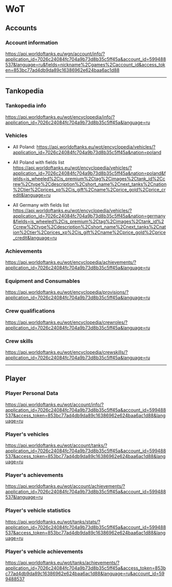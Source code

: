 # WoT 

## Accounts

### Account information

https://api.worldoftanks.eu/wgn/account/info/?application_id=7026c24084fc704a9b73d8b35c5ff45a&account_id=599488537&language=ru&fields=nickname%2Cgames%2Caccount_id&access_token=853bc77ad4db9da89c16386962e624baa6ac1d88

---

## Tankopedia

### Tankopedia info

https://api.worldoftanks.eu/wot/encyclopedia/info/?application_id=7026c24084fc704a9b73d8b35c5ff45a&language=ru

### Vehicles

- All Poland:
https://api.worldoftanks.eu/wot/encyclopedia/vehicles/?application_id=7026c24084fc704a9b73d8b35c5ff45a&nation=poland

- All Poland with fields list
  https://api.worldoftanks.eu/wot/encyclopedia/vehicles/?application_id=7026c24084fc704a9b73d8b35c5ff45a&nation=poland&fields=is_wheeled%2Cis_premium%2Ctag%2Cimages%2Ctank_id%2Ccrew%2Ctype%2Cdescription%2Cshort_name%2Cnext_tanks%2Cnation%2Ctier%2Cprices_xp%2Cis_gift%2Cname%2Cprice_gold%2Cprice_credit&language=ru
- All Germany with fields list
  https://api.worldoftanks.eu/wot/encyclopedia/vehicles/?application_id=7026c24084fc704a9b73d8b35c5ff45a&nation=germany&fields=is_wheeled%2Cis_premium%2Ctag%2Cimages%2Ctank_id%2Ccrew%2Ctype%2Cdescription%2Cshort_name%2Cnext_tanks%2Cnation%2Ctier%2Cprices_xp%2Cis_gift%2Cname%2Cprice_gold%2Cprice_credit&language=ru

### Achievements

https://api.worldoftanks.eu/wot/encyclopedia/achievements/?application_id=7026c24084fc704a9b73d8b35c5ff45a&language=ru

### Equipment and Consumables

https://api.worldoftanks.eu/wot/encyclopedia/provisions/?application_id=7026c24084fc704a9b73d8b35c5ff45a&language=ru

### Crew qualifications

https://api.worldoftanks.eu/wot/encyclopedia/crewroles/?application_id=7026c24084fc704a9b73d8b35c5ff45a&language=ru

### Crew skills

https://api.worldoftanks.eu/wot/encyclopedia/crewskills/?application_id=7026c24084fc704a9b73d8b35c5ff45a&language=ru

---
## Player

### Player Personal Data

https://api.worldoftanks.eu/wot/account/info/?application_id=7026c24084fc704a9b73d8b35c5ff45a&account_id=599488537&access_token=853bc77ad4db9da89c16386962e624baa6ac1d88&language=ru

### Player's vehicles

https://api.worldoftanks.eu/wot/account/tanks/?application_id=7026c24084fc704a9b73d8b35c5ff45a&account_id=599488537&access_token=853bc77ad4db9da89c16386962e624baa6ac1d88&language=ru

### Player's achievements

https://api.worldoftanks.eu/wot/account/achievements/?application_id=7026c24084fc704a9b73d8b35c5ff45a&account_id=599488537&language=ru

### Player's vehicle statistics

https://api.worldoftanks.eu/wot/tanks/stats/?application_id=7026c24084fc704a9b73d8b35c5ff45a&account_id=599488537&access_token=853bc77ad4db9da89c16386962e624baa6ac1d88&language=ru

### Player's vehicle achievements

https://api.worldoftanks.eu/wot/tanks/achievements/?application_id=7026c24084fc704a9b73d8b35c5ff45a&access_token=853bc77ad4db9da89c16386962e624baa6ac1d88&language=ru&account_id=599488537


